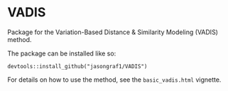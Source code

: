 # VADIS
Package for the Variation-Based Distance &amp; Similarity Modeling (VADIS) method.

The package can be installed like so:

```{r}
devtools::install_github("jasongraf1/VADIS")
```

For details on how to use the method, see the `basic_vadis.html` vignette.

